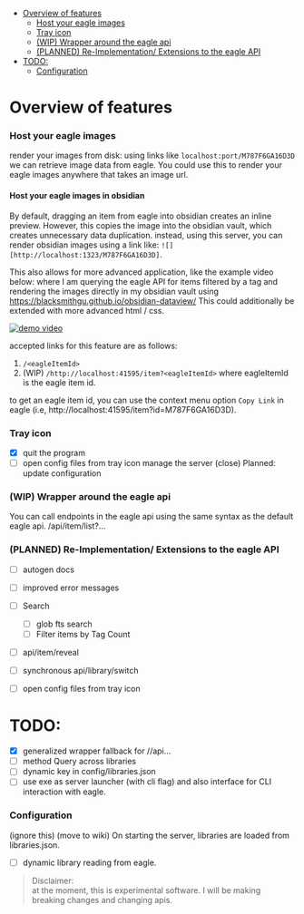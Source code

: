 <!--toc:start-->
- [Overview of features](#overview-of-features)
    - [Host your eagle images](#host-your-eagle-images)
    - [Tray icon](#tray-icon)
    - [(WIP) Wrapper around the eagle api](#wip-wrapper-around-the-eagle-api)
    - [(PLANNED) Re-Implementation/ Extensions to the eagle API](#planned-re-implementation-extensions-to-the-eagle-api)
- [TODO:](#todo)
    - [Configuration](#configuration)
<!--toc:end-->

# Overview of features

### Host your eagle images
render your images from disk:
using links like `localhost:port/M787F6GA16D3D` we can retrieve image data from eagle.
You could use this to render your eagle images anywhere that takes an image url.
#### Host your eagle images in obsidian
By default, dragging an item from eagle into obsidian creates an inline preview. However, this copies the image into the obsidian vault, which
creates unnecessary data duplication. instead, using this server, you can render obsidian images using a link like:
`![][http://localhost:1323/M787F6GA16D3D]`. 

This also allows for more advanced application, like the example video below:
where I am querying the eagle API for items filtered by a tag and rendering the images directly in my
obsidian vault using https://blacksmithgu.github.io/obsidian-dataview/ This could additionally be extended with more advanced
html / css.

[![demo video](http://img.youtube.com/vi/UfN2Ad-iLoE/0.jpg)](http://www.youtube.com/watch?v=UfN2Ad-iLoE "Obsidian dataview demo")

accepted links for this feature are as follows:
1. `/<eagleItemId>`
2. (WIP) `/http://localhost:41595/item?<eagleItemId>`
where eagleItemId is the eagle item id.

to get an eagle item id, you can use the context menu option `Copy Link`
in eagle (i.e, http://localhost:41595/item?id=M787F6GA16D3D).

### Tray icon
- [X] quit the program
- [ ] open config files from tray icon
manage the server (close)
Planned:
update configuration

### (WIP) Wrapper around the eagle api
You can call endpoints in the eagle api using the same syntax as the default eagle api.
/api/item/list?...

### (PLANNED) Re-Implementation/ Extensions to the eagle API
- [ ] autogen docs
- [ ] improved error messages
- [ ] Search
    - [ ] glob fts search
    - [ ] Filter items by Tag Count 
- [ ] api/item/reveal <br>
- [ ] synchronous api/library/switch <br>

- [ ] open config files from tray icon <br>

# TODO:
- [X] generalized wrapper fallback for //api... <br>
- [ ] method Query across libraries <br>
- [ ] dynamic key in config/libraries.json <br>
- [ ] use exe as server launcher (with cli flag) and also interface for CLI interaction with eagle.

### Configuration
(ignore this) (move to wiki) On starting the server, libraries are loaded from libraries.json.
- [ ] dynamic library reading from eagle. <br>


> Disclaimer: <br>
> at the moment, this is experimental software. I will be making breaking changes and changing apis.

